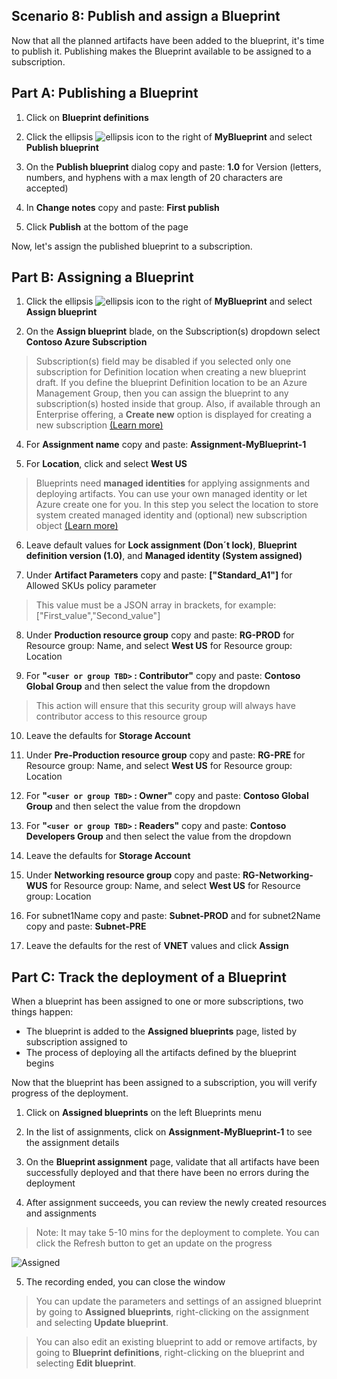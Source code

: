﻿## Scenario 8: Publish and assign a Blueprint

Now that all the planned artifacts have been added to the blueprint, it's time to publish it. Publishing makes the Blueprint available to be assigned to a subscription.

## Part A: Publishing a Blueprint

1. Click on **Blueprint definitions**

1. Click the ellipsis ![ellipsis icon](https://github.com/Manesh-R/CloudLabs-Azure/blob/master/azure-governance/instructions/img/ellipses.png) to the right of **MyBlueprint** and select **Publish blueprint** 

1. On the **Publish blueprint** dialog copy and paste: **1.0** for Version (letters, numbers, and hyphens with a max length of 20 characters are accepted)

1. In **Change notes** copy and paste: **First publish**

1. Click **Publish** at the bottom of the page

Now, let's assign the published blueprint to a subscription.

## Part B: Assigning a Blueprint

1. Click the ellipsis ![ellipsis icon](https://github.com/Manesh-R/CloudLabs-Azure/blob/master/azure-governance/instructions/img/ellipses.png) to the right of **MyBlueprint** and select **Assign blueprint**

1. On the **Assign blueprint** blade, on the Subscription(s) dropdown select **Contoso Azure Subscription** 

> Subscription(s) field may be disabled if you selected only one subscription for Definition location when creating a new blueprint draft. If you define the blueprint Definition location to be an Azure Management Group, then you can assign the blueprint to any subscription(s) hosted inside that group. Also, if available through an Enterprise offering, a **Create new** option is displayed for creating a new subscription [(Learn more)](https://docs.microsoft.com/en-us/azure/governance/blueprints/create-blueprint-portal#create-a-blueprint)

4. For **Assignment name** copy and paste: **Assignment-MyBlueprint-1**

1. For **Location**, click and select **West US**

> Blueprints need **managed identities** for applying assignments and deploying artifacts. You can use your own managed identity or let Azure create one for you. In this step you select the location to store system created managed identity and (optional) new subscription object [(Learn more)](https://docs.microsoft.com/en-us/azure/active-directory/managed-identities-azure-resources/overview)

6. Leave default values for **Lock assignment (Don´t lock)**, **Blueprint definition version (1.0)**, and **Managed identity (System assigned)**

1. Under **Artifact Parameters** copy and paste: **["Standard_A1"]** for Allowed SKUs policy parameter

> This value must be a JSON array in brackets, for example: ["First_value","Second_value"]

8. Under **Production resource group** copy and paste: **RG-PROD** for Resource group: Name, and select **West US** for Resource group: Location

1. For **"`<user or group TBD>` : Contributor"** copy and paste: **Contoso Global Group** and then select the value from the dropdown

> This action will ensure that this security group will always have contributor access to this resource group

10. Leave the defaults for **Storage Account**

1. Under **Pre-Production resource group** copy and paste: **RG-PRE** for Resource group: Name, and select **West US** for Resource group: Location

1. For **"`<user or group TBD>` : Owner"** copy and paste: **Contoso Global Group** and then select the value from the dropdown

1. For **"`<user or group TBD>` : Readers"** copy and paste: **Contoso Developers Group** and then select the value from the dropdown

1. Leave the defaults for **Storage Account**

1. Under **Networking resource group** copy and paste: **RG-Networking-WUS** for Resource group: Name, and select **West US** for Resource group: Location

1. For subnet1Name copy and paste: **Subnet-PROD** and for subnet2Name copy and paste: **Subnet-PRE**

1. Leave the defaults for the rest of **VNET** values and click **Assign**

## Part C: Track the deployment of a Blueprint

When a blueprint has been assigned to one or more subscriptions, two things happen:

* The blueprint is added to the **Assigned blueprints** page, listed by subscription assigned to
* The process of deploying all the artifacts defined by the blueprint begins

Now that the blueprint has been assigned to a subscription, you will verify progress of the deployment.

1. Click on **Assigned blueprints** on the left Blueprints menu

2. In the list of assignments, click on **Assignment-MyBlueprint-1** to see the assignment details

3. On the **Blueprint assignment** page, validate that all artifacts have been successfully deployed and that there have been no errors during the deployment

4. After assignment succeeds, you can review the newly created resources and assignments

> Note: It may take 5-10 mins for the deployment to complete. You can click the Refresh button to get an update on the progress

![Assigned](https://github.com/Manesh-R/CloudLabs-Azure/blob/master/azure-governance/instructions/img/Assigned.png)

5. The recording ended, you can close the window

> You can update the parameters and settings of an assigned blueprint by going to **Assigned blueprints**, right-clicking on the assignment and selecting **Update blueprint**. 

> You can also edit an existing blueprint to add or remove artifacts, by going to **Blueprint definitions**, right-clicking on the blueprint and selecting **Edit blueprint**.
